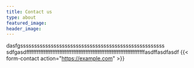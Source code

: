 ```yaml
---
title: Contact us 
type: about
featured_image: 
header_image: 
---
```

dasfgssssssssssssssssssssssssssssssssssssssssssssssssssss
sdfgasdffffffffffffffffffffffffffffffffffffffffffffffffffffffffffffffffffffasdffasdfasdf
{{< form-contact action="https://example.com"  >}}